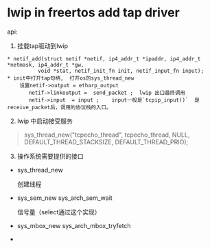 # lwip in freertos add tap driver
api:

1. 挂载tap驱动到lwip

````
* netif_add(struct netif *netif, ip4_addr_t *ipaddr, ip4_addr_t *netmask, ip4_addr_t *gw,
          void *stat, netif_init_fn init, netif_input_fn input);
* init中打开tap句柄,  打开os的sys_thread_new 
    设置netif->output = etharp_output
       netif->linkoutput =  send_packet ;  lwip 出口最终调用 
       netif->input  = input ;    input一般是`tcpip_input()`  是receive_packet后，调用的协议栈的入口。
````

2. lwip 中启动接受服务

> sys_thread_new("tcpecho_thread", tcpecho_thread, NULL, DEFAULT_THREAD_STACKSIZE, DEFAULT_THREAD_PRIO);

3. 操作系统需要提供的接口

* sys_thread_new

  创建线程
* sys_sem_new  sys_arch_sem_wait

  信号量（select通过这个实现）
* sys_mbox_new  sys_arch_mbox_tryfetch
* 

